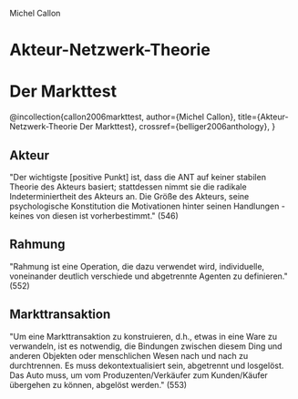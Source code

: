 Michel Callon

# Akteur-Netzwerk-Theorie
# Der Markttest

@incollection{callon2006markttest,
 author={Michel Callon}, 
 title={Akteur-Netzwerk-Theorie Der Markttest}, 
 crossref={belliger2006anthology},
}

## Akteur
"Der wichtigste [positive Punkt] ist, dass die ANT auf keiner stabilen Theorie des Akteurs basiert; stattdessen nimmt sie die radikale Indeterminiertheit des Akteurs an. Die Größe des Akteurs, seine psychologische Konstitution die Motivationen hinter seinen Handlungen - keines von diesen ist vorherbestimmt." (546)

## Rahmung
"Rahmung ist eine Operation, die dazu verwendet wird, individuelle, voneinander deutlich verschiede und abgetrennte Agenten zu definieren." (552)

## Markttransaktion
"Um eine Markttransaktion zu konstruieren, d.h., etwas in eine Ware zu verwandeln, ist es notwendig, die Bindungen zwischen diesem Ding und anderen Objekten oder menschlichen Wesen nach und nach zu durchtrennen. Es muss dekontextualisiert sein, abgetrennt und losgelöst. Das Auto muss, um vom Produzenten/Verkäufer zum Kunden/Käufer übergehen zu können, abgelöst werden." (553)

